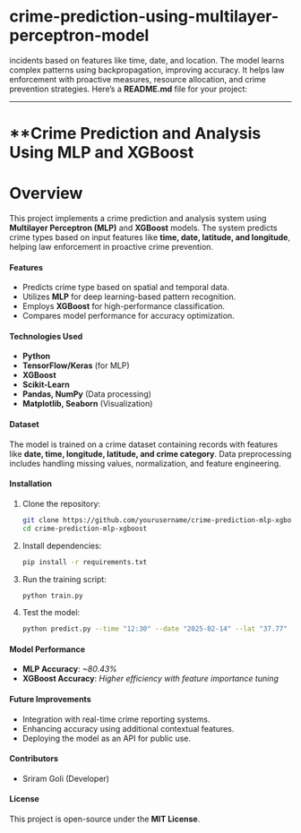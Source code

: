 # crime-prediction-using-multilayer-perceptron-model
incidents based on features like time, date, and location. The model learns complex patterns using backpropagation, improving accuracy. It helps law enforcement with proactive measures, resource allocation, and crime prevention strategies.
Here’s a **README.md** file for your project:  

---

# **Crime Prediction and Analysis Using MLP and XGBoost

# **Overview**  
This project implements a crime prediction and analysis system using **Multilayer Perceptron (MLP)** and **XGBoost** models. The system predicts crime types based on input features like **time, date, latitude, and longitude**, helping law enforcement in proactive crime prevention.  

#### **Features**  
- Predicts crime type based on spatial and temporal data.  
- Utilizes **MLP** for deep learning-based pattern recognition.  
- Employs **XGBoost** for high-performance classification.  
- Compares model performance for accuracy optimization.  

#### **Technologies Used**  
- **Python**  
- **TensorFlow/Keras** (for MLP)  
- **XGBoost**  
- **Scikit-Learn**  
- **Pandas, NumPy** (Data processing)  
- **Matplotlib, Seaborn** (Visualization)  

#### **Dataset**  
The model is trained on a crime dataset containing records with features like **date, time, longitude, latitude, and crime category**. Data preprocessing includes handling missing values, normalization, and feature engineering.  

#### **Installation**  
1. Clone the repository:  
   ```bash
   git clone https://github.com/yourusername/crime-prediction-mlp-xgboost.git
   cd crime-prediction-mlp-xgboost
   ```  
2. Install dependencies:  
   ```bash
   pip install -r requirements.txt
   ```  
3. Run the training script:  
   ```bash
   python train.py
   ```  
4. Test the model:  
   ```bash
   python predict.py --time "12:30" --date "2025-02-14" --lat "37.77" --long "-122.42"
   ```  

#### **Model Performance**  
- **MLP Accuracy**: *~80.43%*  
- **XGBoost Accuracy**: *Higher efficiency with feature importance tuning*  

#### **Future Improvements**  
- Integration with real-time crime reporting systems.  
- Enhancing accuracy using additional contextual features.  
- Deploying the model as an API for public use.  

#### **Contributors**  
- Sriram Goli (Developer)  
 

#### **License**  
This project is open-source under the **MIT License**.  


